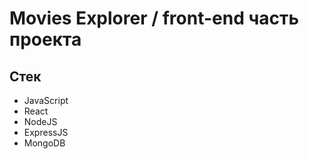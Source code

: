 # Movies Explorer / front-end часть проекта

## Стек
- JavaScript
- React
- NodeJS
- ExpressJS
- MongoDB

